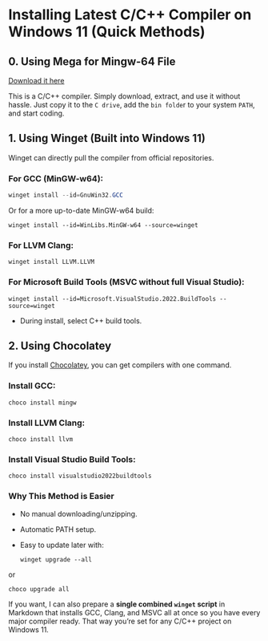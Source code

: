 # Installing Latest C/C++ Compiler on Windows 11 (Quick Methods)

## 0. Using Mega for Mingw-64 File 
[Download it here](https://mega.nz/file/QwR2GYTb#vcgh-6GKiYQDZFDovdRbq__Pr-mlTDv3LL0EmVgtBpg)

This is a C/C++ compiler. Simply download, extract, and use it without hassle. Just copy it to the `C drive`, add the `bin folde`r to your system `PATH`, and start coding.

## 1. Using Winget (Built into Windows 11)
Winget can directly pull the compiler from official repositories.

### For GCC (MinGW-w64):
```powershell
winget install --id=GnuWin32.GCC
```
Or for a more up-to-date MinGW-w64 build:
```
winget install --id=WinLibs.MinGW-w64 --source=winget
```
### For LLVM Clang:
```
winget install LLVM.LLVM
```
### For Microsoft Build Tools (MSVC without full Visual Studio):
```
winget install --id=Microsoft.VisualStudio.2022.BuildTools --source=winget
```
- During install, select C++ build tools.

## 2. Using Chocolatey
If you install [Chocolatey](https://chocolatey.org/install), you can get compilers with one command.

### Install GCC:
```
choco install mingw
```

### Install LLVM Clang:
```
choco install llvm
```

### Install Visual Studio Build Tools:
```
choco install visualstudio2022buildtools
```
### Why This Method is Easier

- No manual downloading/unzipping.

- Automatic PATH setup.

- Easy to update later with:
  ```
  winget upgrade --all
  ``` 

or 

```
choco upgrade all
```

If you want, I can also prepare a **single combined `winget` script** in Markdown that installs GCC, Clang, and MSVC all at once so you have every major compiler ready. That way you’re set for any C/C++ project on Windows 11.

